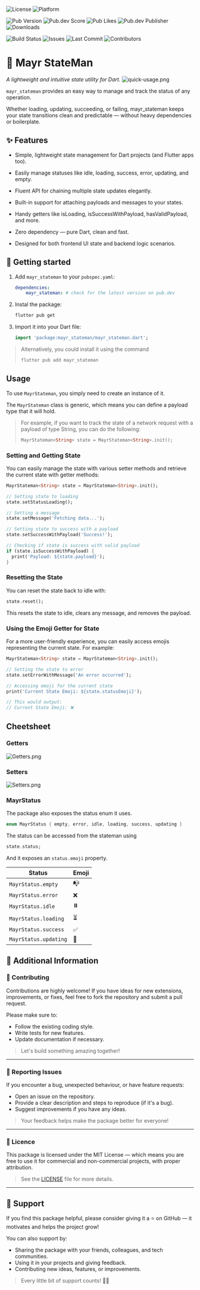 ![License](https://img.shields.io/badge/license-MIT-blue.svg?label=Licence)
![Platform](https://img.shields.io/badge/Platform-Flutter-blue.svg)

![Pub Version](https://img.shields.io/pub/v/mayr_stateman?style=plastic&label=Version)
![Pub.dev Score](https://img.shields.io/pub/points/mayr_stateman?label=Score&style=plastic)
![Pub Likes](https://img.shields.io/pub/likes/mayr_stateman?label=Likes&style=plastic)
![Pub.dev Publisher](https://img.shields.io/pub/publisher/mayr_stateman?label=Publisher&style=plastic)
![Downloads](https://img.shields.io/pub/dm/mayr_stateman.svg?label=Downloads&style=plastic)

![Build Status](https://img.shields.io/github/actions/workflow/status/YoungMayor/mayr_dart_stateman/ci.yaml?label=Build)
![Issues](https://img.shields.io/github/issues/YoungMayor/mayr_dart_stateman.svg?label=Issues)
![Last Commit](https://img.shields.io/github/last-commit/YoungMayor/mayr_dart_stateman.svg?label=Latest%20Commit)
![Contributors](https://img.shields.io/github/contributors/YoungMayor/mayr_dart_stateman.svg?label=Contributors)

# 🚦 Mayr StateMan
*A lightweight and intuitive state utility for Dart.*
![quick-usage.png](screenshots/quick-usage.png)

`mayr_stateman` provides an easy way to manage and track the status of any operation.

Whether loading, updating, succeeding, or failing, mayr_stateman keeps your state transitions clean and predictable — without heavy dependencies or boilerplate.

## ✨ Features
- Simple, lightweight state management for Dart projects (and Flutter apps too).

- Easily manage statuses like idle, loading, success, error, updating, and empty.

- Fluent API for chaining multiple state updates elegantly.

- Built-in support for attaching payloads and messages to your states.

- Handy getters like isLoading, isSuccessWithPayload, hasValidPayload, and more.

- Zero dependency — pure Dart, clean and fast.

- Designed for both frontend UI state and backend logic scenarios.

## 🚀 Getting started

1. Add `mayr_stateman` to your `pubspec.yaml`:

    ```yaml
    dependencies:
        mayr_stateman: # check for the latest version on pub.dev
    ```

2. Instal the package:
    ```bash
    flutter pub get
    ```

3. Import it into your Dart file:
    ```dart
    import 'package:mayr_stateman/mayr_stateman.dart';
    ```

> Alternatively, you could install it using the command
> ```bash
> flutter pub add mayr_stateman
> ```


## Usage

To use `MayrStateman`, you simply need to create an instance of it.

The `MayrStateman` class is generic, which means you can define a payload type that it will hold.

> For example, if you want to track the state of a network request with a payload of type String, you can do the following:
> ```dart
> MayrStateman<String> state = MayrStateman<String>.init();
>```

### Setting and Getting State

You can easily manage the state with various setter methods and retrieve the current state with getter methods:

```dart
MayrStateman<String> state = MayrStateman<String>.init();

// Setting state to loading
state.setStatusLoading();

// Setting a message
state.setMessage('Fetching data...');

// Setting state to success with a payload
state.setSuccessWithPayload('Success!');

// Checking if state is success with valid payload
if (state.isSuccessWithPayload) {
  print('Payload: ${state.payload}');
}
```

### Resetting the State

You can reset the state back to idle with:
```dart
state.reset();
```
This resets the state to idle, clears any message, and removes the payload.

### Using the Emoji Getter for State

For a more user-friendly experience, you can easily access emojis representing the current state. For example:
```dart
MayrStateman<String> state = MayrStateman<String>.init();

// Setting the state to error
state.setErrorWithMessage('An error occurred');

// Accessing emoji for the current state
print('Current State Emoji: ${state.statusEmoji}');

// This would output:
// Current State Emoji: ❌
```

## Cheetsheet

### Getters
![Getters.png](screenshots/getters.png)

### Setters
![Setters.png](screenshots/setters.png)

### MayrStatus

The package also exposes the status enum it uses.
```dart
enum MayrStatus { empty, error, idle, loading, success, updating }
```
The status can be accessed from the stateman using
```dart
state.status;
```
And it exposes an `status.emoji` property.

| Status                | Emoji |
| --------------------- | ----- |
| `MayrStatus.empty`    | 📭     |
| `MayrStatus.error`    | ❌     |
| `MayrStatus.idle`     | ⏸️     |
| `MayrStatus.loading`  | ⏳     |
| `MayrStatus.success`  | ✅     |
| `MayrStatus.updating` | 🔄     |

## 📢 Additional Information

### 🤝 Contributing
Contributions are highly welcome!
If you have ideas for new extensions, improvements, or fixes, feel free to fork the repository and submit a pull request.

Please make sure to:
- Follow the existing coding style.
- Write tests for new features.
- Update documentation if necessary.

> Let's build something amazing together!

---

### 🐛 Reporting Issues
If you encounter a bug, unexpected behaviour, or have feature requests:
- Open an issue on the repository.
- Provide a clear description and steps to reproduce (if it's a bug).
- Suggest improvements if you have any ideas.

> Your feedback helps make the package better for everyone!

---

### 📜 Licence
This package is licensed under the MIT License — which means you are free to use it for commercial and non-commercial projects, with proper attribution.

> See the [LICENSE](LICENSE) file for more details.

---

## 🌟 Support

If you find this package helpful, please consider giving it a ⭐️ on GitHub — it motivates and helps the project grow!

You can also support by:
- Sharing the package with your friends, colleagues, and tech communities.
- Using it in your projects and giving feedback.
- Contributing new ideas, features, or improvements.

> Every little bit of support counts! 🚀💙
